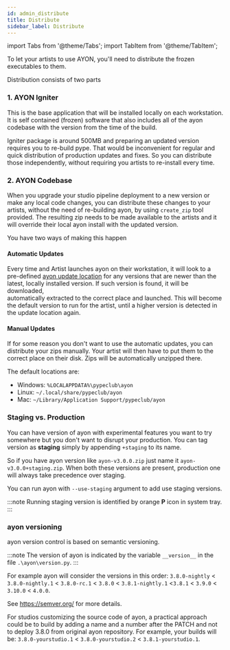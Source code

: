 ```yaml
---
id: admin_distribute
title: Distribute
sidebar_label: Distribute
---
```


import Tabs from '@theme/Tabs';
import TabItem from '@theme/TabItem';

To let your artists to use AYON, you'll need to distribute the frozen executables to them.

Distribution consists of two parts

 ### 1. AYON Igniter
 
 This is the base application that will be installed locally on each workstation.
 It is self contained (frozen) software that also includes all of the ayon codebase with the version
 from the time of the build.

 Igniter package is around 500MB and preparing an updated version requires you to re-build pype. That would be 
 inconvenient for regular and quick distribution of production updates and fixes. So you can distribute those
 independently, without requiring you artists to re-install every time.

 ### 2. AYON Codebase

When you upgrade your studio pipeline deployment to a new version or make any local code changes, you can distribute these changes to your artists, without the need of re-building ayon, by using `create_zip` tool provided.
The resulting zip needs to be made available to the artists and it will override their local ayon install with the updated version.

You have two ways of making this happen

#### Automatic Updates

Every time and Artist launches ayon on their workstation, it will look to a pre-defined 
[ayon update location](admin_settings_system.md#ayon-deployment-control) for any versions that are newer than the
latest, locally installed version. If such version is found, it will be downloaded,  
automatically extracted to the correct place and launched. This will become the default 
version to run for the artist, until a higher version is detected in the update location again.

#### Manual Updates

If for some reason you don't want to use the automatic updates, you can distribute your
zips manually. Your artist will then have to put them to the correct place on their disk.
Zips will be automatically unzipped there.

The default locations are:

- Windows: `%LOCALAPPDATA%\pypeclub\ayon`
- Linux: `~/.local/share/pypeclub/ayon`
- Mac: `~/Library/Application Support/pypeclub/ayon`


### Staging vs. Production
You can have version of ayon with experimental features you want to try somewhere but you
don't want to disrupt your production. You can tag version as **staging** simply by appending `+staging`
to its name.

So if you have ayon version like `ayon-v3.0.0.zip` just name it `ayon-v3.0.0+staging.zip`.
When both these versions are present, production one will always take precedence over staging.

You can run ayon with `--use-staging` argument to add use staging versions.

:::note
Running staging version is identified by orange **P** icon in system tray.
:::

### ayon versioning

ayon version control is based on semantic versioning.

:::note
The version of ayon is indicated by the variable `__version__` in the file `.\ayon\version.py`.
:::

For example ayon will consider the versions in this order: `3.8.0-nightly` < `3.8.0-nightly.1` < `3.8.0-rc.1` < `3.8.0` < `3.8.1-nightly.1` <`3.8.1` < `3.9.0` < `3.10.0` < `4.0.0`.

See https://semver.org/ for more details.

For studios customizing the source code of ayon, a practical approach could be to build by adding a name and a number after the PATCH and not to deploy 3.8.0 from original ayon repository. For example, your builds will be: `3.8.0-yourstudio.1` < `3.8.0-yourstudio.2` < `3.8.1-yourstudio.1`.